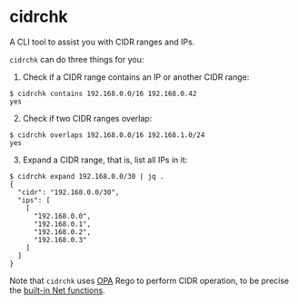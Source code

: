 # cidrchk

A CLI tool to assist you with CIDR ranges and IPs. 

`cidrchk` can do three things for you:

1. Check if a CIDR range contains an IP or another CIDR range:

```
$ cidrchk contains 192.168.0.0/16 192.168.0.42
yes
```

2. Check if two CIDR ranges overlap:

```
$ cidrchk overlaps 192.168.0.0/16 192.168.1.0/24
yes
```

3. Expand a CIDR range, that is, list all IPs in it:

```
$ cidrchk expand 192.168.0.0/30 | jq .
{
  "cidr": "192.168.0.0/30",
  "ips": [
    [
      "192.168.0.0",
      "192.168.0.1",
      "192.168.0.2",
      "192.168.0.3"
    ]
  ]
}
```

Note that `cidrchk`  uses [OPA](https://www.openpolicyagent.org/) Rego 
to perform CIDR operation, to be precise the [built-in Net functions](https://www.openpolicyagent.org/docs/latest/policy-reference/#net).
